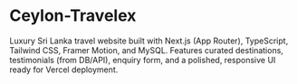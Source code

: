 # Ceylon-Travelex
Luxury Sri Lanka travel website built with Next.js (App Router), TypeScript, Tailwind CSS, Framer Motion, and MySQL. Features curated destinations, testimonials (from DB/API), enquiry form, and a polished, responsive UI ready for Vercel deployment.
